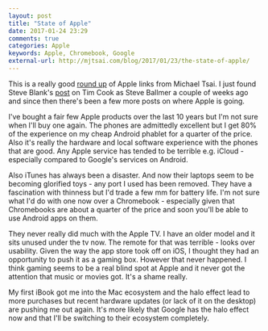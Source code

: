 ```yaml
---
layout: post
title: "State of Apple"
date: 2017-01-24 23:29
comments: true
categories: Apple
keywords: Apple, Chromebook, Google
external-url: http://mjtsai.com/blog/2017/01/23/the-state-of-apple/
---
```

This is a really good [round up](http://mjtsai.com/blog/2017/01/23/the-state-of-apple/) of Apple links from Michael Tsai.
I just found Steve Blank's [post](https://steveblank.com/2016/10/24/why-tim-cook-is-steve-ballmer-and-why-he-still-has-his-job-at-apple/) on Tim Cook as Steve Ballmer a couple of weeks ago and since then there's been a few more posts on where Apple is going.

I've bought a fair few Apple products over the last 10 years but I'm not sure when I'll buy one again.
The phones are admittedly excellent but I get 80% of the experience on my cheap Android phablet for a quarter of the price.
Also it's really the hardware and local software experience with the phones that are good. Any Apple service has tended to be terrible e.g. iCloud - especially compared to Google's services on Android. 

Also iTunes has always been a disaster. And now their laptops seem to be becoming glorified toys - any port I used has been removed.
They have a fascination with thinness but I'd trade a few mm for battery life.
I'm not sure what I'd do with one now over a Chromebook - especially given that Chromebooks are about a quarter of the price and soon you'll be able to use Android apps on them.

They never really did much with the Apple TV. I have an older model and it sits unused under the tv now. The remote for that was terrible - looks over usability. 
Given the way the app store took off on iOS, I thought they had an opportunity to push it as a gaming box.
However that never happened. I think gaming seems to be a real blind spot at Apple and it never got the attention that music or movies got. It's a shame really.

My first iBook got me into the Mac ecosystem and the halo effect lead to more purchases but recent hardware updates (or lack of it on the desktop) are pushing me out again. 
It's more likely that Google has the halo effect now and that I'll be switching to their ecosystem completely.
